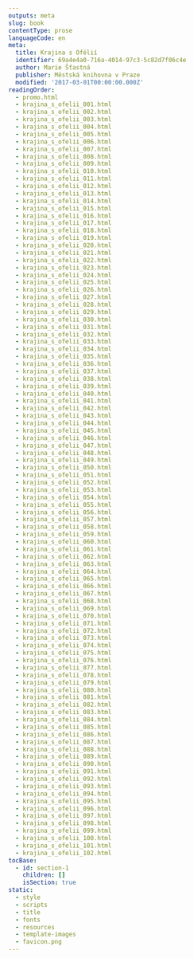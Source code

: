 ```yaml
---
outputs: meta
slug: book
contentType: prose
languageCode: en
meta:
  title: Krajina s Ofélií
  identifier: 69a4e4a0-716a-4014-97c3-5c82d7f06c4e
  author: Marie Šťastná
  publisher: Městská knihovna v Praze
  modified: '2017-03-01T00:00:00.000Z'
readingOrder:
  - promo.html
  - krajina_s_ofelii_001.html
  - krajina_s_ofelii_002.html
  - krajina_s_ofelii_003.html
  - krajina_s_ofelii_004.html
  - krajina_s_ofelii_005.html
  - krajina_s_ofelii_006.html
  - krajina_s_ofelii_007.html
  - krajina_s_ofelii_008.html
  - krajina_s_ofelii_009.html
  - krajina_s_ofelii_010.html
  - krajina_s_ofelii_011.html
  - krajina_s_ofelii_012.html
  - krajina_s_ofelii_013.html
  - krajina_s_ofelii_014.html
  - krajina_s_ofelii_015.html
  - krajina_s_ofelii_016.html
  - krajina_s_ofelii_017.html
  - krajina_s_ofelii_018.html
  - krajina_s_ofelii_019.html
  - krajina_s_ofelii_020.html
  - krajina_s_ofelii_021.html
  - krajina_s_ofelii_022.html
  - krajina_s_ofelii_023.html
  - krajina_s_ofelii_024.html
  - krajina_s_ofelii_025.html
  - krajina_s_ofelii_026.html
  - krajina_s_ofelii_027.html
  - krajina_s_ofelii_028.html
  - krajina_s_ofelii_029.html
  - krajina_s_ofelii_030.html
  - krajina_s_ofelii_031.html
  - krajina_s_ofelii_032.html
  - krajina_s_ofelii_033.html
  - krajina_s_ofelii_034.html
  - krajina_s_ofelii_035.html
  - krajina_s_ofelii_036.html
  - krajina_s_ofelii_037.html
  - krajina_s_ofelii_038.html
  - krajina_s_ofelii_039.html
  - krajina_s_ofelii_040.html
  - krajina_s_ofelii_041.html
  - krajina_s_ofelii_042.html
  - krajina_s_ofelii_043.html
  - krajina_s_ofelii_044.html
  - krajina_s_ofelii_045.html
  - krajina_s_ofelii_046.html
  - krajina_s_ofelii_047.html
  - krajina_s_ofelii_048.html
  - krajina_s_ofelii_049.html
  - krajina_s_ofelii_050.html
  - krajina_s_ofelii_051.html
  - krajina_s_ofelii_052.html
  - krajina_s_ofelii_053.html
  - krajina_s_ofelii_054.html
  - krajina_s_ofelii_055.html
  - krajina_s_ofelii_056.html
  - krajina_s_ofelii_057.html
  - krajina_s_ofelii_058.html
  - krajina_s_ofelii_059.html
  - krajina_s_ofelii_060.html
  - krajina_s_ofelii_061.html
  - krajina_s_ofelii_062.html
  - krajina_s_ofelii_063.html
  - krajina_s_ofelii_064.html
  - krajina_s_ofelii_065.html
  - krajina_s_ofelii_066.html
  - krajina_s_ofelii_067.html
  - krajina_s_ofelii_068.html
  - krajina_s_ofelii_069.html
  - krajina_s_ofelii_070.html
  - krajina_s_ofelii_071.html
  - krajina_s_ofelii_072.html
  - krajina_s_ofelii_073.html
  - krajina_s_ofelii_074.html
  - krajina_s_ofelii_075.html
  - krajina_s_ofelii_076.html
  - krajina_s_ofelii_077.html
  - krajina_s_ofelii_078.html
  - krajina_s_ofelii_079.html
  - krajina_s_ofelii_080.html
  - krajina_s_ofelii_081.html
  - krajina_s_ofelii_082.html
  - krajina_s_ofelii_083.html
  - krajina_s_ofelii_084.html
  - krajina_s_ofelii_085.html
  - krajina_s_ofelii_086.html
  - krajina_s_ofelii_087.html
  - krajina_s_ofelii_088.html
  - krajina_s_ofelii_089.html
  - krajina_s_ofelii_090.html
  - krajina_s_ofelii_091.html
  - krajina_s_ofelii_092.html
  - krajina_s_ofelii_093.html
  - krajina_s_ofelii_094.html
  - krajina_s_ofelii_095.html
  - krajina_s_ofelii_096.html
  - krajina_s_ofelii_097.html
  - krajina_s_ofelii_098.html
  - krajina_s_ofelii_099.html
  - krajina_s_ofelii_100.html
  - krajina_s_ofelii_101.html
  - krajina_s_ofelii_102.html
tocBase:
  - id: section-1
    children: []
    isSection: true
static:
  - style
  - scripts
  - title
  - fonts
  - resources
  - template-images
  - favicon.png
---
```

